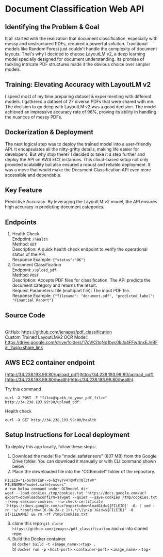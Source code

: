 # Document Classification Web API

## Identifying the Problem & Goal

It all started with the realization that document classification, especially with messy and unstructured PDFs, required a powerful solution. Traditional models like Random Forest just couldn't handle the complexity of document layouts. That's why I decided to choose LayoutLM v2, a deep learning model specially designed for document understanding. Its promise of tackling intricate PDF structures made it the obvious choice over simpler models.
## Training: Elevating Accuracy with LayoutLM v2

I spend most of my time preparing dataset & experimenting with different models. I gathered a dataset of 27 diverse PDFs that were shared with me. The decision to go deep with LayoutLM v2 was a good decision. The model achieved an impressive accuracy rate of 96%, proving its ability in handling the nuances of messy PDFs.
## Dockerization & Deployment

The next logical step was to deploy the trained model into a user-friendly API. It encapsulates all the nitty-gritty details, making life easier for developers. 
But why stop there? I decided to take it a step further and deploy the API on AWS EC2 instances. This cloud-based setup not only provided scalability but also ensured a robust and reliable deployment. It was a move that would make the Document Classification API even more accessible and dependable.

## Key Feature

Predictive Accuracy: By leveraging the LayoutLM v2 model, the API ensures high accuracy in predicting document categories.

## Endpoints

1) Health Check
<br>Endpoint: ```/health```
<br>Method: ```GET```
<br>Description: A quick health check endpoint to verify the operational status of the API.
<br> Response Example: ```{"status":"OK"}```
2) Document Classification
<br>Endpoint: ```/upload_pdf```
<br>Method: ```POST```
<br>Description: Accepts PDF files for classification. The API predicts the document category and returns the result.
<br>Request Parameters:
file (multipart file): The input PDF file. 
<br> Response Example: ```{"filename": "document.pdf", "predicted_label": "Financial Report"}```

## Source Code

<br>GitHub: https://github.com/jenapss/pdf_classification
<br>Custom Trained LayoutLMv2 OCR Model:
https://drive.google.com/drive/folders/17oVK2tqNd1byc0kJx4FFw4nxEJnBFal_?usp=share_link

## AWS EC2 container endpoint
[http://34.238.193.99:80/upload_pdf](http://34.238.193.99:80/upload_pdf)
<br>[http://34.238.193.99:80/health](http://34.238.193.99:80/health)

Try this command
```
curl -X POST -F "file=@<path_to_your_pdf_file>" http://34.238.193.99:80/upload_pdf
```
Health check
```
curl -X GET http://34.238.193.99:80/health
```
## Setup Instructions for Local deployment

To deploy this app locally, follow these steps:

1) Download the model file "model.safetensors" (807 MB) from the Google Drive folder. You can download it manually or with CLI command shown below
2) Place the downloaded file into the "OCRmodel" folder of the repository.
```
FILEID="1-5utW7IaP--o-b2Yyrv4TqMfcTOl3tvV"
FILENAME="model.safetensors"
# run below command under OCRmodel dir
wget --load-cookies /tmp/cookies.txt "https://docs.google.com/uc?export=download&confirm=$(wget --quiet --save-cookies /tmp/cookies.txt --keep-session-cookies --no-check-certificate 'https://docs.google.com/uc?export=download&id=${FILEID}' -O- | sed -rn 's/.*confirm=([0-9A-Za-z_]+).*/\1\n/p')&id=${FILEID}" -O ${FILENAME} && rm -rf /tmp/cookies.txt
```
3) clone this repo ```git clone https://github.com/jenapss/pdf_classification``` and ```cd``` into cloned repo
4) Build the Docker container.
 <br>  a) ```docker build -t <image_name>:<tag> .```
 <br>  b) ```docker run -p <host-port>:<container-port> <image_name>:<tag>```
   

